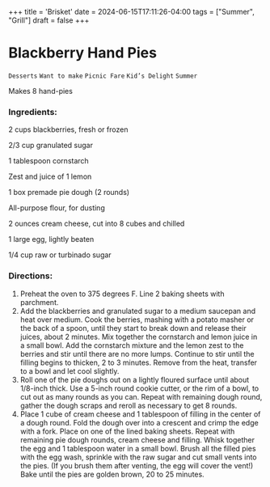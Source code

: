 +++
title = 'Brisket'
date = 2024-06-15T17:11:26-04:00
tags = ["Summer", "Grill"]
draft = false
+++
# Blackberry Hand Pies

`Desserts` `Want to make` `Picnic Fare` `Kid’s Delight` `Summer`

Makes 8 hand-pies

### **Ingredients:**

2 cups blackberries, fresh or frozen

2/3 cup granulated sugar

1 tablespoon cornstarch

Zest and juice of 1 lemon

1 box premade pie dough (2 rounds)

All-purpose flour, for dusting

2 ounces cream cheese, cut into 8 cubes and chilled

1 large egg, lightly beaten

1/4 cup raw or turbinado sugar

### **Directions:**

1. Preheat the oven to 375 degrees F. Line 2 baking sheets with parchment.
2. Add the blackberries and granulated sugar to a medium saucepan and heat over medium. Cook the berries, mashing with a potato masher or the back of a spoon, until they start to break down and release their juices, about 2 minutes. Mix together the cornstarch and lemon juice in a small bowl. Add the cornstarch mixture and the lemon zest to the berries and stir until there are no more lumps. Continue to stir until the filling begins to thicken, 2 to 3 minutes. Remove from the heat, transfer to a bowl and let cool slightly.
3. Roll one of the pie doughs out on a lightly floured surface until about 1/8-inch thick. Use a 5-inch round cookie cutter, or the rim of a bowl, to cut out as many rounds as you can. Repeat with remaining dough round, gather the dough scraps and reroll as necessary to get 8 rounds. 
4. Place 1 cube of cream cheese and 1 tablespoon of filling in the center of a dough round. Fold the dough over into a crescent and crimp the edge with a fork. Place on one of the lined baking sheets. Repeat with remaining pie dough rounds, cream cheese and filling. Whisk together the egg and 1 tablespoon water in a small bowl. Brush all the filled pies with the egg wash, sprinkle with the raw sugar and cut small vents into the pies. (If you brush them after venting, the egg will cover the vent!) Bake until the pies are golden brown, 20 to 25 minutes.
